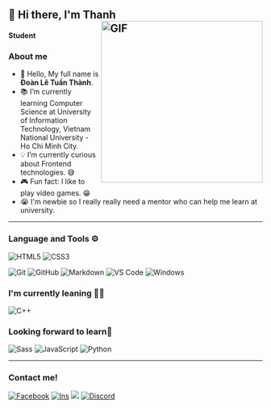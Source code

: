 ## 👋 Hi there, I'm Thanh <img align="right" alt="GIF" height="320px" src="https://media.giphy.com/media/GkD4U3VfiIbzcBhQNu/giphy.gif" />
#### Student

### About me
- 👋 Hello, My full name is **Đoàn Lê Tuấn Thành**.
- 📚 I’m currently learning Computer Science at University of Information Technology, Vietnam National University - Ho Chi Minh City.
- 💡 I’m currently curious about Frontend technologies. 😅
- 🎮 Fun fact: I like to play video games. 😁
- 😭 I'm newbie so I really really need a mentor who can help me learn at university. 

---

### Language and Tools ⚙️

![HTML5](https://img.shields.io/badge/HTML5-E34F26?style=for-the-badge&logo=html5&logoColor=white)
![CSS3](https://img.shields.io/badge/CSS3-1572B6?style=for-the-badge&logo=css3&logoColor=white)

![Git](https://img.shields.io/badge/Git-F05032?style=for-the-badge&logo=git&logoColor=white)
![GitHub](https://img.shields.io/badge/GitHub-100000?style=for-the-badge&logo=github&logoColor=white)
![Markdown](https://img.shields.io/badge/Markdown-000000?style=for-the-badge&logo=markdown&logoColor=white)
![VS Code](https://img.shields.io/badge/Visual_Studio_Code-0078D4?style=for-the-badge&logo=visual%20studio%20code&logoColor=white)
![Windows](https://img.shields.io/badge/Windows-0078D6?style=for-the-badge&logo=windows&logoColor=white)
### I'm currently leaning 😵‍💫
![C++](https://img.shields.io/badge/C%2B%2B-00599C?style=for-the-badge&logo=c%2B%2B&logoColor=white)
### Looking forward to learn🌱
![Sass](https://img.shields.io/badge/Sass-CC6699?style=for-the-badge&logo=sass&logoColor=white)
![JavaScript](https://img.shields.io/badge/JavaScript-323330?style=for-the-badge&logo=javascript&logoColor=F7DF1E)
![Python](https://img.shields.io/badge/Python-FFD43B?style=for-the-badge&logo=python&logoColor=darkgreen)

--- 

### Contact me!

[![Facebook](https://img.shields.io/badge/Facebook-1877F2?style=for-the-badge&logo=facebook&logoColor=white)](https://www.facebook.com/doanletuanthanh/)
[![Ins](https://img.shields.io/badge/Instagram-E4405F?style=for-the-badge&logo=instagram&logoColor=white)](https://www.instagram.com/thanh.dltt/)
<a href="mailto:thanh99949@gmail.com"><img src="https://img.shields.io/badge/Gmail-D14836?style=for-the-badge&logo=gmail&logoColor=white"></a>
[![Discord](https://img.shields.io/badge/Discord-7289DA?style=for-the-badge&logo=discord&logoColor=white)](https://discordapp.com/users/Thanhdepgiai#5704/)


<!---
doanletuanthanh/doanletuanthanh is a ✨ special ✨ repository because its `README.md` (this file) appears on your GitHub profile.
You can click the Preview link to take a look at your changes.
--->
